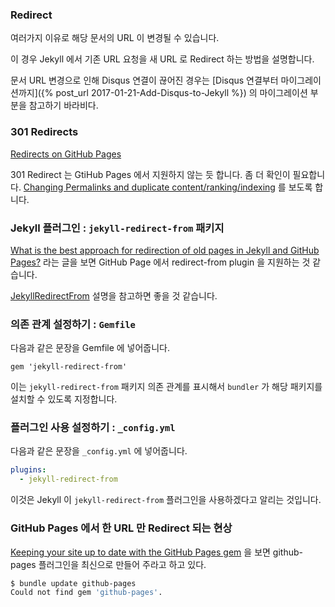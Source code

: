 ### Redirect

여러가지 이유로 해당 문서의 URL 이 변경될 수 있습니다.

이 경우 Jekyll 에서 기존 URL 요청을 새 URL 로 Redirect 하는 방법을 설명합니다.

문서 URL 변경으로 인해 Disqus 연결이 끊어진 경우는 [Disqus 연결부터 마이그레이션까지]({% post_url 2017-01-21-Add-Disqus-to-Jekyll %}) 의 마이그레이션 부분을 참고하기 바라비다.

### 301 Redirects

[Redirects on GitHub Pages](https://help.github.com/en/enterprise/2.13/user/articles/redirects-on-github-pages)

301 Redirect 는 GtiHub Pages 에서 지원하지 않는 듯 합니다. 좀 더 확인이 필요합니다. [Changing Permalinks and duplicate content/ranking/indexing](https://support.google.com/webmasters/forum/AAAA2Jdx3sUh7T62hZuWuA/?hl=ko) 를 보도록 합니다.

### Jekyll 플러그인 : `jekyll-redirect-from` 패키지

[What is the best approach for redirection of old pages in Jekyll and GitHub Pages?](https://stackoverflow.com/questions/10178304/what-is-the-best-approach-for-redirection-of-old-pages-in-jekyll-and-github-page) 라는 글을 보면 GitHub Page 에서 redirect-from plugin 을 지원하는 것 같습니다.

[JekyllRedirectFrom](https://github.com/jekyll/jekyll-redirect-from#redirect-to) 설명을 참고하면 좋을 것 같습니다.

### 의존 관계 설정하기 : `Gemfile`

다음과 같은 문장을 Gemfile 에 넣어줍니다.

```Gemfile
gem 'jekyll-redirect-from'
```

이는 `jekyll-redirect-from` 패키지 의존 관계를 표시해서 `bundler` 가 해당 패키지를 설치할 수 있도록 지정합니다.

### 플러그인 사용 설정하기 : `_config.yml`

다음과 같은 문장을 `_config.yml` 에 넣어줍니다.

```yml
plugins:
  - jekyll-redirect-from
```

이것은 Jekyll 이 `jekyll-redirect-from` 플러그인을 사용하겠다고 알리는 것입니다.

### GitHub Pages 에서 한 URL 만 Redirect 되는 현상

[Keeping your site up to date with the GitHub Pages gem](https://help.github.com/en/enterprise/2.13/user/articles/setting-up-your-github-pages-site-locally-with-jekyll#keeping-your-site-up-to-date-with-the-github-pages-gem) 을 보면 github-pages 플러그인을 최신으로 만들어 주라고 하고 있다.

```sh
$ bundle update github-pages
Could not find gem 'github-pages'.
```
